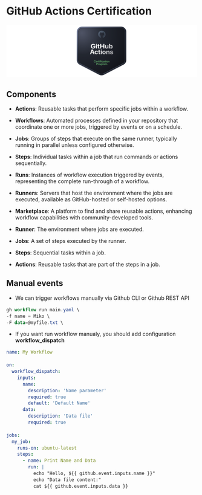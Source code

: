# GitHub Actions Certification

![Badge](/images/header.png)

## Components

- **Actions**: Reusable tasks that perform specific jobs within a workflow.

- **Workflows**: Automated processes defined in your repository that coordinate one or more jobs, triggered by events or on a schedule.

- **Jobs**: Groups of steps that execute on the same runner, typically running in parallel unless configured otherwise.

- **Steps**: Individual tasks within a job that run commands or actions sequentially.

- **Runs**: Instances of workflow execution triggered by events, representing the complete run-through of a workflow.

- **Runners**: Servers that host the environment where the jobs are executed, available as GitHub-hosted or self-hosted options.

- **Marketplace**: A platform to find and share reusable actions, enhancing workflow capabilities with community-developed tools.

- **Runner**: The environment where jobs are executed.
- **Jobs**: A set of steps executed by the runner.
- **Steps**: Sequential tasks within a job.
- **Actions**: Reusable tasks that are part of the steps in a job.

## Manual events

- We can trigger workflows manually via Github CLI or Github REST API
```powershell
gh workflow run main.yaml \
-f name = Miko \
-F data=@myfile.txt \
```

- If you want run workflow manualy, you should add configuration **workflow_dispatch**
```yaml
name: My Workflow

on:
  workflow_dispatch:
    inputs:
      name:
        description: 'Name parameter'
        required: true
        default: 'Default Name'
      data:
        description: 'Data file'
        required: true

jobs:
  my_job:
    runs-on: ubuntu-latest
    steps:
      - name: Print Name and Data
        run: |
          echo "Hello, ${{ github.event.inputs.name }}"
          echo "Data file content:"
          cat ${{ github.event.inputs.data }}
```

